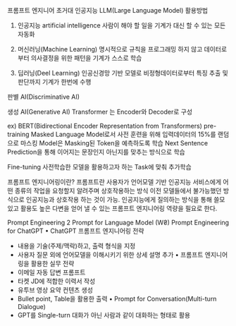 프롬프트 엔지니어
초거대 인공지능 LLM(Large Language Model) 활용방법

1. 인공지능 artificial intelligence
사람이 해야 할 일을 기계가 대신 할 수 있는 모든 자동화

2. 머신러닝(Machine Learning)
명시적으로 규칙을 프로그래밍 하지 않고 데이터로부터 의사결정을 위한 패턴을 기계가 스스로 학습

3. 딥러닝(Deel Learning)
인공신경망 기반 모델로 비정형데이터로부터 특징 추출 및 판단까지 기계가 한번에 수행

판별 AI(Discriminative AI)


생성 AI(Generative AI)
Transformer 는 Encoder와 Decoder로 구성

ex) BERT(Bidirectional Encoder Representation from Transformers)
pre-training
Masked Language Model로서 사전 훈련을 위해 입력데이터의 15%를 랜덤으로 마스킹
Model은 Masking된 Token을 예측하도록 학습
Next Sentence Prediction을 통해 이어지는 문장인지 아닌지를 맞추는 방식으로 학습

Fine-tuning
사전학습한 모델을 활용하고자 하는 Task에 맞춰 추가학습

프롬프트 엔지니어링이란?
프롬프트란 사용자가 언어모델 기반 인공지능 서비스에게 어떤 종류의 작업을 요청할지 알려주며 상호작용하는 방식
이전 모델들에서 불가능했던 방식으로 인공지능과 상호작용 하는 것이 가능.
인공지능에게 질의하는 방식을 통해 쓸모있고 활용도 높은 다변을 얻어 낼 수 있는 프롬프트 엔지니어링 역량을 필요로 한다.

Prompt Engineering
2 Prompt for Language Model
(W₴) Prompt Engineering for ChatGPT
• ChatGPT 프롬프트 엔지니어링 전략
- 내용을 기술(주제/맥락)하고, 출력 형식을 지정
- 사용자 질문 외에 언어모델을 이해시키기 위한 상세 설명 추가
• 프롬프트 엔지니어링을 활용한 실무 전략
- 이메일 자동 답변 프롬프트
- 타켓 JD에 적합한 이력서 작성
- 유투브 영상 요약 컨텐츠 생성
- Bullet point, Table을 활용한 출력
• Prompt for Conversation(Multi-turn Dialogue)
- GPT를 Single-turn 대화가 아닌 사람과 같이 대화하는 형태로 활용



